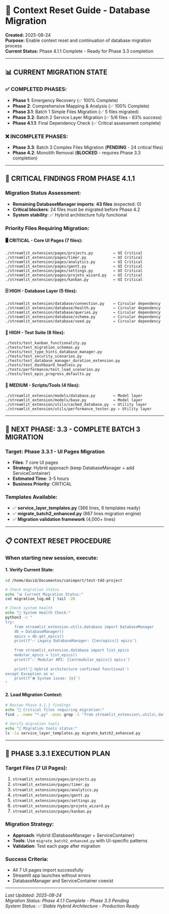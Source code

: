 # 🔄 Context Reset Guide - Database Migration

**Created:** 2025-08-24  
**Purpose:** Enable context reset and continuation of database migration process  
**Current Status:** Phase 4.1.1 Complete - Ready for Phase 3.3 completion  

---

## 📊 **CURRENT MIGRATION STATE**

### ✅ **COMPLETED PHASES:**
- **Phase 1**: Emergency Recovery (✅ 100% Complete)
- **Phase 2**: Comprehensive Mapping & Analysis (✅ 100% Complete)
- **Phase 3.1**: Batch 1 Simple Files Migration (✅ 5 files migrated)
- **Phase 3.2**: Batch 2 Service Layer Migration (✅ 5/6 files - 83% success)
- **Phase 4.1.1**: Final Dependency Check (✅ Critical assessment complete)

### ❌ **INCOMPLETE PHASES:**
- **Phase 3.3**: Batch 3 Complex Files Migration (**PENDING** - 24 critical files)
- **Phase 4.2**: Monolith Removal (**BLOCKED** - requires Phase 3.3 completion)

---

## 🚨 **CRITICAL FINDINGS FROM PHASE 4.1.1**

### **Migration Status Assessment:**
- **Remaining DatabaseManager imports**: **43 files** (expected: 0)
- **Critical blockers**: 24 files must be migrated before Phase 4.2
- **System stability**: ✅ Hybrid architecture fully functional

### **Priority Files Requiring Migration:**

#### **🖥️ CRITICAL - Core UI Pages (7 files):**
```
./streamlit_extension/pages/projects.py         ← UI Critical
./streamlit_extension/pages/timer.py            ← UI Critical  
./streamlit_extension/pages/analytics.py        ← UI Critical
./streamlit_extension/pages/gantt.py            ← UI Critical
./streamlit_extension/pages/settings.py         ← UI Critical
./streamlit_extension/pages/projeto_wizard.py   ← UI Critical
./streamlit_extension/pages/kanban.py           ← UI Critical
```

#### **🗄️ HIGH - Database Layer (5 files):**
```
./streamlit_extension/database/connection.py    ← Circular dependency
./streamlit_extension/database/health.py        ← Circular dependency
./streamlit_extension/database/queries.py       ← Circular dependency
./streamlit_extension/database/schema.py        ← Circular dependency
./streamlit_extension/database/seed.py          ← Circular dependency
```

#### **🧪 HIGH - Test Suite (8 files):**
```
./tests/test_kanban_functionality.py
./tests/test_migration_schemas.py
./tests/test_type_hints_database_manager.py
./tests/test_security_scenarios.py
./tests/test_database_manager_duration_extension.py
./tests/test_dashboard_headless.py
./tests/performance/test_load_scenarios.py
./tests/test_epic_progress_defaults.py
```

#### **🔧 MEDIUM - Scripts/Tools (4 files):**
```
./streamlit_extension/models/database.py        ← Model layer
./streamlit_extension/models/base.py            ← Model layer
./streamlit_extension/utils/cached_database.py  ← Utility layer
./streamlit_extension/utils/performance_tester.py ← Utility layer
```

---

## 🎯 **NEXT PHASE: 3.3 - COMPLETE BATCH 3 MIGRATION**

### **Target:** Phase 3.3.1 - UI Pages Migration
- **Files**: 7 core UI pages
- **Strategy**: Hybrid approach (keep DatabaseManager + add ServiceContainer)
- **Estimated Time**: 3-5 hours
- **Business Priority**: CRITICAL

### **Templates Available:**
- ✅ **service_layer_templates.py** (366 lines, 6 templates ready)
- ✅ **migrate_batch2_enhanced.py** (867 lines migration engine)
- ✅ **Migration validation framework** (4,000+ lines)

---

## 📋 **CONTEXT RESET PROCEDURE**

### **When starting new session, execute:**

#### **1. Verify Current State:**
```bash
cd /home/david/Documentos/canimport/test-tdd-project

# Check migration status
echo "📊 Current Migration Status:"
cat migration_log.md | tail -20

# Check system health
echo "🏥 System Health Check:"
python3 -c "
try:
    from streamlit_extension.utils.database import DatabaseManager
    db = DatabaseManager()
    epics = db.get_epics()
    print(f'✅ Legacy DatabaseManager: {len(epics)} epics')
    
    from streamlit_extension.database import list_epics
    modular_epics = list_epics()
    print(f'✅ Modular API: {len(modular_epics)} epics')
    
    print('🎯 Hybrid architecture confirmed functional')
except Exception as e:
    print(f'❌ System issue: {e}')
"
```

#### **2. Load Migration Context:**
```bash
# Review Phase 4.1.1 findings
echo "🚨 Critical files requiring migration:"
find . -name "*.py" -exec grep -l "from streamlit_extension\.utils\.database import" {} \; 2>/dev/null | grep -E "(pages/|database/|tests/|models/)"

# Verify migration tools
echo "🔧 Migration tools status:"
ls -la service_layer_templates.py migrate_batch2_enhanced.py
```

---

## 🎯 **PHASE 3.3.1 EXECUTION PLAN**

### **Target Files (7 UI Pages):**
1. `streamlit_extension/pages/projects.py`
2. `streamlit_extension/pages/timer.py`
3. `streamlit_extension/pages/analytics.py`
4. `streamlit_extension/pages/gantt.py`
5. `streamlit_extension/pages/settings.py`
6. `streamlit_extension/pages/projeto_wizard.py`
7. `streamlit_extension/pages/kanban.py`

### **Migration Strategy:**
- **Approach**: Hybrid (DatabaseManager + ServiceContainer)
- **Tools**: Use `migrate_batch2_enhanced.py` with UI-specific patterns
- **Validation**: Test each page after migration

### **Success Criteria:**
- All 7 UI pages import successfully
- Streamlit app launches without errors
- DatabaseManager and ServiceContainer coexist

---

*Last Updated: 2025-08-24*  
*Migration Status: Phase 4.1.1 Complete - Phase 3.3 Pending*  
*System Status: ✅ Stable Hybrid Architecture - Production Ready*